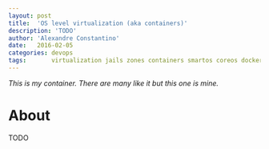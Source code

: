 ```yaml
---
layout: post
title:  'OS level virtualization (aka containers)'
description: 'TODO'
author: 'Alexandre Constantino'
date:   2016-02-05
categories: devops
tags:       virtualization jails zones containers smartos coreos docker rocket
---
```




*This is my container. There are many like it but this one is mine.*

# About

TODO
